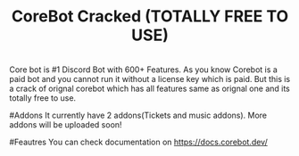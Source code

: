 <h1 align="center">
  CoreBot Cracked (TOTALLY FREE TO USE)
 </h1>
  <br>
  Core bot is  #1 Discord Bot with 600+ Features. As you know Corebot is a paid bot and you cannot run it without a license key which is paid. But this is a crack of orignal corebot which has all features same as orignal one and its totally free to use.

#Addons
  It currently have 2 addons(Tickets and music addons). More addons will be uploaded soon! 
 
#Feautres
  You can check documentation on https://docs.corebot.dev/
